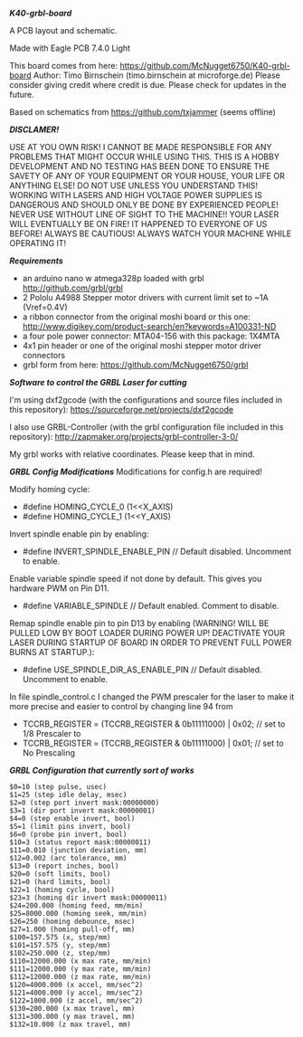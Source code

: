 _**K40-grbl-board**_

A PCB layout and schematic.

Made with Eagle PCB 7.4.0 Light

This board comes from here: https://github.com/McNugget6750/K40-grbl-board
Author: Timo Birnschein (timo.birnschein at microforge.de)
Please consider giving credit where credit is due.
Please check for updates in the future.

Based on schematics from https://github.com/txjammer (seems offline)

_**DISCLAMER!**_

USE AT YOU OWN RISK!
I CANNOT BE MADE RESPONSIBLE FOR ANY PROBLEMS THAT MIGHT OCCUR WHILE USING THIS.
THIS IS A HOBBY DEVELOPMENT AND NO TESTING HAS BEEN DONE TO ENSURE THE SAVETY OF ANY
OF YOUR EQUIPMENT OR YOUR HOUSE, YOUR LIFE OR ANYTHING ELSE! DO NOT USE UNLESS YOU UNDERSTAND
THIS! WORKING WITH LASERS AND HIGH VOLTAGE POWER SUPPLIES IS DANGEROUS AND SHOULD
ONLY BE DONE BY EXPERIENCED PEOPLE! NEVER USE WITHOUT LINE OF SIGHT TO THE MACHINE!!
YOUR LASER WILL EVENTUALLY BE ON FIRE! IT HAPPENED TO EVERYONE OF US BEFORE!
ALWAYS BE CAUTIOUS! ALWAYS WATCH YOUR MACHINE WHILE OPERATING IT!


_**Requirements**_

* an arduino nano w atmega328p loaded with grbl http://github.com/grbl/grbl
* 2 Pololu A4988 Stepper motor drivers with current limit set to ~1A (Vref=0.4V)
* a ribbon connector from the original moshi board or this one: http://www.digikey.com/product-search/en?keywords=A100331-ND
* a four pole power connector: MTA04-156 with this package: 1X4MTA
* 4x1 pin header or one of the original moshi stepper motor driver connectors
* grbl form from here: https://github.com/McNugget6750/grbl


_**Software to control the GRBL Laser for cutting**_

I'm using dxf2gcode (with the configurations and source files included in this repository): https://sourceforge.net/projects/dxf2gcode

I also use GRBL-Controller (with the grbl configuration file included in this repository): http://zapmaker.org/projects/grbl-controller-3-0/

My grbl works with relative coordinates. Please keep that in mind.


_**GRBL Config Modifications**_
Modifications for config.h are required!

Modify homing cycle:
- #define HOMING_CYCLE_0 (1<<X_AXIS)
- #define HOMING_CYCLE_1 (1<<Y_AXIS)

Invert spindle enable pin by enabling:
- #define INVERT_SPINDLE_ENABLE_PIN // Default disabled. Uncomment to enable.

Enable variable spindle speed if not done by default. This gives you hardware PWM on Pin D11.
- #define VARIABLE_SPINDLE // Default enabled. Comment to disable.

Remap spindle enable pin to pin D13 by enabling (WARNING! WILL BE PULLED LOW BY BOOT LOADER DURING POWER UP! DEACTIVATE YOUR LASER DURING STARTUP OF BOARD IN ORDER TO PREVENT FULL POWER BURNS AT STARTUP.):
- #define USE_SPINDLE_DIR_AS_ENABLE_PIN // Default disabled. Uncomment to enable.

In file spindle_control.c I changed the PWM prescaler for the laser to make it more precise and easier to control by changing line 94 from
- TCCRB_REGISTER = (TCCRB_REGISTER & 0b11111000) | 0x02; // set to 1/8 Prescaler
to
- TCCRB_REGISTER = (TCCRB_REGISTER & 0b11111000) | 0x01; // set to No Prescaling


_**GRBL Configuration that currently sort of works**_
```
$0=10 (step pulse, usec)
$1=25 (step idle delay, msec)
$2=0 (step port invert mask:00000000)
$3=1 (dir port invert mask:00000001)
$4=0 (step enable invert, bool)
$5=1 (limit pins invert, bool)
$6=0 (probe pin invert, bool)
$10=3 (status report mask:00000011)
$11=0.010 (junction deviation, mm)
$12=0.002 (arc tolerance, mm)
$13=0 (report inches, bool)
$20=0 (soft limits, bool)
$21=0 (hard limits, bool)
$22=1 (homing cycle, bool)
$23=3 (homing dir invert mask:00000011)
$24=200.000 (homing feed, mm/min)
$25=8000.000 (homing seek, mm/min)
$26=250 (homing debounce, msec)
$27=1.000 (homing pull-off, mm)
$100=157.575 (x, step/mm)
$101=157.575 (y, step/mm)
$102=250.000 (z, step/mm)
$110=12000.000 (x max rate, mm/min)
$111=12000.000 (y max rate, mm/min)
$112=12000.000 (z max rate, mm/min)
$120=4000.000 (x accel, mm/sec^2)
$121=4000.000 (y accel, mm/sec^2)
$122=1000.000 (z accel, mm/sec^2)
$130=200.000 (x max travel, mm)
$131=300.000 (y max travel, mm)
$132=10.000 (z max travel, mm)
```